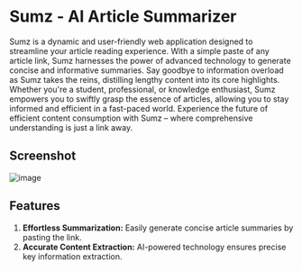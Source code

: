
# Sumz - AI Article Summarizer

Sumz is a dynamic and user-friendly web application designed to streamline your article reading experience. With a simple paste of any article link, Sumz harnesses the power of advanced technology to generate concise and informative summaries. Say goodbye to information overload as Sumz takes the reins, distilling lengthy content into its core highlights. Whether you're a student, professional, or knowledge enthusiast, Sumz empowers you to swiftly grasp the essence of articles, allowing you to stay informed and efficient in a fast-paced world. Experience the future of efficient content consumption with Sumz – where comprehensive understanding is just a link away.

## Screenshot

![image](https://github.com/Vanraj8169/Ai_summarizer/assets/87256781/19c75e25-b6ed-424a-bbeb-33f506279b4e)

## Features

1. **Effortless Summarization:** Easily generate concise article summaries by pasting the link.
2. **Accurate Content Extraction:** AI-powered technology ensures precise key information extraction.



